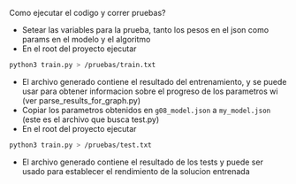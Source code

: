 Como ejecutar el codigo y correr pruebas?

- Setear las variables para la prueba, tanto los pesos en el json como params en el modelo y el algoritmo
- En el root del proyecto ejecutar 
```bash
python3 train.py > /pruebas/train.txt
```
- El archivo generado contiene el resultado del entrenamiento, y se puede usar para obtener informacion sobre el progreso de los parametros wi (ver parse_results_for_graph.py)
- Copiar los parametros obtenidos en `g08_model.json` a `my_model.json` (este es el archivo que busca test.py)
- En el root del proyecto ejecutar 
```bash
python3 train.py > /pruebas/test.txt
```
- El archivo generado contiene el resultado de los tests y puede ser usado para establecer el rendimiento de la solucion entrenada